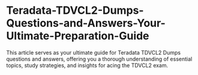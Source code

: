 # Teradata-TDVCL2-Dumps-Questions-and-Answers-Your-Ultimate-Preparation-Guide
This article serves as your ultimate guide for Teradata TDVCL2 Dumps questions and answers, offering you a thorough understanding of essential topics, study strategies, and insights for acing the TDVCL2 exam.
